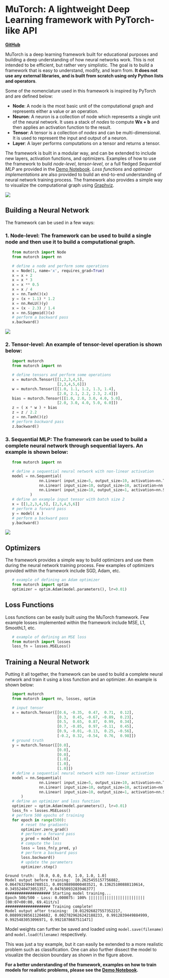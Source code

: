 # MuTorch: A lightweight Deep Learning framework with PyTorch-like API
[**GitHub**](https://github.com/towardsautonomy/mutorch)

MuTorch is a deep learning framework built for educational purposes and building a deep understanding of how neural networks work. This is not intended to be efficient, but rather very simplistic. The goal is to build a framework that is easy to understand, modify, and learn from. **It does not use any external libraries, and is built from scratch using only Python lists and operators**.

Some of the nomenclature used in this framework is inspired by PyTorch and are defined below:

 - **Node**: A node is the most basic unit of the computational graph and represents either a value or an operation.  
 - **Neuron**: A neuron is a collection of node which represents a single unit of the neural network. It uses a stack of *nodes* to compute **Wx + b** and then applies an activation function to the result.  
 - **Tensor**: A tensor is a collection of *nodes* and can be multi-dimensional. It is used to represent the input and output of a neuron.  
 - **Layer**: A layer performs computations on a tensor and returns a tensor.  

The framework is built in a modular way, and can be extended to include new layers, activation functions, and optimizers. Examples of how to use the framework to build *node-level*, *tensor-level*, or a full fledged *Sequential MLP* are provided in the [Demo Notebook](https://github.com/towardsautonomy/mutorch/blob/main/demo.ipynb). *Loss functions* and *optimizer implementations* are also provided to build an end-to-end understanding of neural network training process. The framework also provides a simple way to visualize the computational graph using [Graphviz](https://graphviz.org/).

![](media/decision_boundaries.png)

## Building a Neural Network

The framework can be used in a few ways:

### 1. Node-level: The framework can be used to build a single node and then use it to build a computational graph. 

 ```python
    from mutorch import Node
    from mutorch import nn

    # define a node and perform some operations
    x = Node(1, name='x', requires_grad=True)
    x = x + 2
    x = x * 3
    x = x ** 0.5
    x = x / 4
    x = nn.Tanh()(x)
    y = (x + 1.1) * 1.2
    x = nn.ReLU()(y)
    x = (x - 2.3) / 1.4
    x = nn.Sigmoid()(x)
    # perform a backward pass
    x.backward()
 ``` 
 ![](media/node_graph.png)

### 2. Tensor-level: An example of tensor-level operation is shown below:

 ```python
    import mutorch
    from mutorch import nn

    # define tensors and perform some operations
    x = mutorch.Tensor([[1,2,3,4,5],
                        [2,3,4,5,6]])
    w = mutorch.Tensor([[1.0, 1.1, 1.2, 1.3, 1.4], 
                        [2.0, 2.1, 2.2, 2.3, 2.4]])
    bias = mutorch.Tensor([[1.0, 2.0, 3.0, 4.0, 5.0],
                        [2.0, 3.0, 4.0, 5.0, 6.0]])  
    z = ( x * w ) + bias
    z = z / 2.2
    z = nn.Tanh()(z)
    # perform backward pass
    z.backward()
 ```

### 3. Sequential MLP: The framework can be used to build a complete neural network through sequential layers. An example is shown below:

 ```python
    from mutorch import nn

    # define a sequential neural network with non-linear activation
    model = nn.Sequential(
                nn.Linear( input_size=5, output_size=10, activation=nn.Tanh() ),
                nn.Linear( input_size=10, output_size=10, activation=nn.ReLU() ),
                nn.Linear( input_size=10, output_size=1, activation=nn.Sigmoid() )
            )
    # define an example input tensor with batch size 2
    x = [[1,2,3,4,5], [2,3,4,5,6]]
    # perform a forward pass
    y = model( x )
    # perform a backward pass
    y.backward()
 ```
![](media/sequential_graph.png)  

## Optimizers

The framework provides a simple way to build optimizers and use them during the neural network training process. Few examples of optimizers provided within the framework include SGD, Adam, etc. 

 ```python
    # example of defining an Adam optimizer
    from mutorch import optim
    optimizer = optim.Adam(model.parameters(), lr=0.01)
 ```

## Loss Functions

Loss functions can be easily built using the MuTorch framework. Few example losses implemented within the framework include MSE, L1, SmoothL1, etc.

 ```python
    # example of defining an MSE loss
    from mutorch import losses
    loss_fn = losses.MSELoss()
 ```

## Training a Neural Network

Putting it all together, the framework can be used to build a complete neural network and train it using a loss function and an optimizer. An example is shown below:

 ```python
    import mutorch
    from mutorch import nn, losses, optim

    # input tensor
    x = mutorch.Tensor([[0.6, -0.35,  0.47,  0.71,  0.12],
                        [0.3,  0.45, -0.67, -0.89,  0.23],
                        [0.5,  0.65,  0.87,  0.99,  0.34],
                        [0.7, -0.85,  0.97, -0.11,  0.45],
                        [0.9, -0.01, -0.13,  0.25, -0.56],
                        [-0.2, 0.32, -0.54,  0.76,  0.98]])
    # ground truth
    y = mutorch.Tensor([[0.0], 
                        [0.0], 
                        [0.0], 
                        [1.0], 
                        [1.0], 
                        [1.0]])
    # define a sequential neural network with non-linear activation
    model = nn.Sequential(
                nn.Linear( input_size=5, output_size=10, activation=nn.Tanh() ),
                nn.Linear( input_size=10, output_size=10, activation=nn.ReLU() ),
                nn.Linear( input_size=10, output_size=1, activation=nn.Sigmoid() )
        )
    # define an optimizer and loss function
    optimizer = optim.Adam(model.parameters(), lr=0.01)
    loss_fn = losses.MSELoss()
    # perform 500 epochs of training
    for epoch in range(500):
        # reset the gradients
        optimizer.zero_grad()
        # perform a forward pass
        y_pred = model(x)
        # compute the loss
        loss = loss_fn(y_pred, y)
        # perform a backward pass
        loss.backward()
        # update the parameters
        optimizer.step()
 ```

```
Ground truth:  [0.0, 0.0, 0.0, 1.0, 1.0, 1.0]
Model output before training:  [0.2625455157756882, 0.06476329944788511, 0.09198898000403521, 0.13625100888110614, 0.3455240473051357, 0.04765093283946377]
#################### Starting model training...
Epoch 500/500 - Loss: 0.000075: 100% ||||||||||||||||||||||||| [00:07<00:00, 69.41it/s]
#################### Training complete!
Model output after training:  [0.012926827557352217, 0.008991985611204682, 0.0027829626242188233, 0.9912839449884999, 0.9925483053096971, 0.9921878687511471]
```

Model weights can further be saved and loaded using `model.save(filename)` and `model.load(filename)` respectively.

This was just a toy example, but it can easily be extended to a more realistic problem such as classification. One can also further dissect the model to visualize the decision boundary as shown in the figure above. 

**For a better understanding of the framework, examples on how to train models for realistic problems, please see the [Demo Notebook](https://github.com/towardsautonomy/mutorch/blob/main/demo.ipynb).**